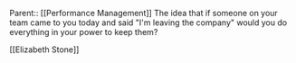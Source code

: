 Parent:: [[Performance Management]]
The idea that if someone on your team came to you today and said "I'm leaving the company" would you do everything in your power to keep them?

[[Elizabeth Stone]]